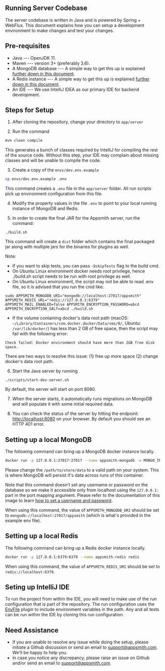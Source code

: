 ## Running Server Codebase

The server codebase is written in Java and is powered by Spring + WebFlux. This document explains how you can setup a development environment to make changes and test your changes.

## Pre-requisites

- Java --- OpenJDK 11.
- Maven --- version 3+ (preferably 3.6).
- A MongoDB database --- A simple way to get this up is explained [further down in this document](#setting-up-a-local-mongodb).
- A Redis instance --- A simple way to get this up is explained [further down in this document](#setting-up-a-local-redis).
- An IDE --- We use IntelliJ IDEA as our primary IDE for backend development.

## Steps for Setup

1. After cloning the repository, change your directory to `app/server`

2. Run the command  

```sh
mvn clean compile
```  
  
This generates a bunch of classes required by IntelliJ for compiling the rest of the source code. Without this step, your IDE may complain about missing classes and will be unable to compile the code.

3. Create a copy of the `envs/dev.env.example` 

```sh
cp envs/dev.env.example .env
```

This command creates a `.env` file in the `app/server` folder. All run scripts pick up environment configuration from this file.

4. Modify the property values in the file `.env` to point to your local running instance of MongoDB and Redis.

5. In order to create the final JAR for the Appsmith server, run the command:

```
./build.sh
```
This command will create a `dist` folder which contains the final packaged jar along with multiple jars for the binaries for plugins as well.

Note:
- If you want to skip tests, you can pass `-DskipTests` flag to the build cmd.
- On Ubuntu Linux environment docker needs root privilege, hence ./build.sh script needs to be run with root privilege as well.
- On Ubuntu Linux environment, the script may not be able to read .env file, so it is advised that you run the cmd like:
```
sudo APPSMITH_MONGODB_URI="mongodb://localhost:27017/appsmith" APPSMITH_REDIS_URL="redis://127.0.0.1:6379" APPSMITH_MAIL_ENABLED=false APPSMITH_ENCRYPTION_PASSWORD=abcd APPSMITH_ENCRYPTION_SALT=abcd ./build.sh
```
- If the volume containing docker's data root path (macOS: `~/Library/Containers/com.docker.docker/Data/vms/0/`, Ubuntu: `/var/lib/docker/`) has less than 2 GB of free space, then the script may fail with the following error: 
```
Check failed: Docker environment should have more than 2GB free disk space.
```
There are two ways to resolve this issue: (1) free up more space (2) change docker's data root path.


6. Start the Java server by running

```
./scripts/start-dev-server.sh
```

By default, the server will start on port 8080.

7. When the server starts, it automatically runs migrations on MongoDB and will populate it with some initial required data.

8. You can check the status of the server by hitting the endpoint: [http://localhost:8080](http://localhost:8080) on your browser. By default you should see an HTTP 401 error.

## Setting up a local MongoDB

The following command can bring up a MongoDB docker instance locally.

```sh
docker run -p 127.0.0.1:27017:27017 --name appsmith-mongodb -e MONGO_INITDB_DATABASE=appsmith -v /path/to/store/data:/data/db mongo
```

Please change the `/path/to/store/data` to a valid path on your system. This is where MongoDB will persist it's data across runs of this container.

Note that this command doesn't set any username or password on the database so we make it accessible only from localhost using the `127.0.0.1:` part in the port mapping argument. Please refer to the documentation of this image to learn [how to set a username and password](https://hub.docker.com/_/mongo).

When using this command, the value of `APPSMITH_MONGODB_URI` should be set to `mongodb://localhost:27017/appsmith` (which is what's provided in the example env file).

## Setting up a local Redis

The following command can bring up a Redis docker instance locally.

```sh
docker run -p 127.0.0.1:6379:6379 --name appsmith-redis redis
```

When using this command, the value of `APPSMITH_REDIS_URI` should be set to `redis://localhost:6379`.

## Seting up IntelliJ IDE

To run the project from within the IDE, you will need to make use of the run configuration that is part of the repository. The run configuration uses the [EnvFile](https://plugins.jetbrains.com/plugin/7861-envfile) plugin to include environment variables in the path. Any and all tests can be run within the IDE by cloning this run configuration.

## Need Assistance
- If you are unable to resolve any issue while doing the setup, please initiate a Github discussion or send an email to support@appsmith.com. We'll be happy to help you.
- In case you notice any discrepancy, please raise an issue on Github and/or send an email to support@appsmith.com.
